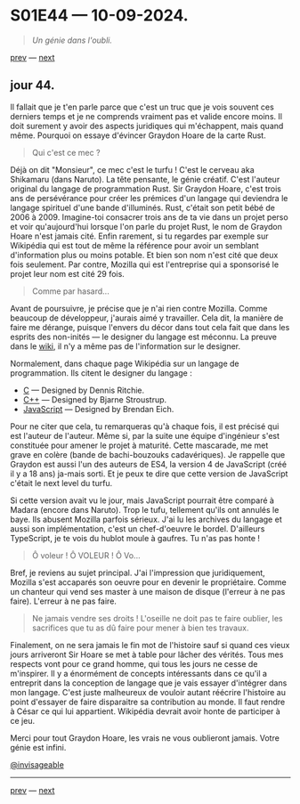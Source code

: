 # S01E44 — 10-09-2024.

> *Un génie dans l'oubli.*

[prev](S01E43-09-09-2024.md) — [next](S01E45-11-09-2024.md)

## jour 44.
 
Il fallait que je t'en parle parce que c'est un truc que je vois souvent ces derniers temps et je ne comprends vraiment pas et valide encore moins. Il doit surement y avoir des aspects juridiques qui m'échappent, mais quand même. Pourquoi on essaye d'évincer Graydon Hoare de la carte Rust.    

> Qui c'est ce mec ?

Déjà on dit "Monsieur", ce mec c'est le turfu ! C'est le cerveau aka Shikamaru (dans Naruto). La tête pensante, le génie créatif. C'est l'auteur original du langage de programmation Rust. Sir Graydon Hoare, c'est trois ans de persévérance pour créer les prémices d'un langage qui deviendra le langage spirituel d'une bande d'illuminés. Rust, c'était son petit bébé de 2006 à 2009. Imagine-toi consacrer trois ans de ta vie dans un projet perso et voir qu'aujourd'hui lorsque l'on parle du projet Rust, le nom de Graydon Hoare n'est jamais cité. Enfin rarement, si tu regardes par exemple sur Wikipédia qui est tout de même la référence pour avoir un semblant d'information plus ou moins potable. Et bien son nom n'est cité que deux fois seulement. Par contre, Mozilla qui est l'entreprise qui a sponsorisé le projet leur nom est cité 29 fois.    

> Comme par hasard...

Avant de poursuivre, je précise que je n'ai rien contre Mozilla. Comme beaucoup de développeur, j'aurais aimé y travailler. Cela dit, la manière de faire me dérange, puisque l'envers du décor dans tout cela fait que dans les esprits des non-inités — le designer du langage est méconnu. La preuve dans le [wiki](https://en.wikipedia.org/wiki/Rust_(programming_language)), il n'y a même pas de l'information sur le designer.    

Normalement, dans chaque page Wikipédia sur un langage de programmation. Ils citent le designer du langage :    

- [C](https://en.wikipedia.org/wiki/C_(programming_language)) — Designed by Dennis Ritchie.
- [C++](https://en.wikipedia.org/wiki/C%2B%2B) — Designed by Bjarne Stroustrup.
- [JavaScript](https://en.wikipedia.org/wiki/JavaScript) — Designed by Brendan Eich.

Pour ne citer que cela, tu remarqueras qu'à chaque fois, il est précisé qui est l'auteur de l'auteur. Même si, par la suite une équipe d'ingénieur s'est constituée pour amener le projet à maturité. Cette mascarade, me met grave en colère (bande de bachi-bouzouks cadavériques). Je rappelle que Graydon est aussi l'un des auteurs de ES4, la version 4 de JavaScript (créé il y a 18 ans) ja-mais sorti. Et je peux te dire que cette version de JavaScript c'était le next level du turfu.    

Si cette version avait vu le jour, mais JavaScript pourrait être comparé à Madara (encore dans Naruto). Trop le tufu, tellement qu'ils ont annulés le baye. Ils abusent Mozilla parfois sérieux. J'ai lu les archives du langage et aussi son implémentation, c'est un chef-d'oeuvre le bordel. D'ailleurs TypeScript, je te vois du hublot moule à gaufres. Tu n'as pas honte !    

> Ô voleur ! Ô VOLEUR ! Ô Vo...   

Bref, je reviens au sujet principal. J'ai l'impression que juridiquement, Mozilla s'est accaparés son oeuvre pour en devenir le propriétaire. Comme un chanteur qui vend ses master à une maison de disque (l'erreur à ne pas faire). L'erreur à ne pas faire.    

> Ne jamais vendre ses droits ! L'oseille ne doit pas te faire oublier, les sacrifices que tu as dû faire pour mener à bien tes travaux.    

Finalement, on ne sera jamais le fin mot de l'histoire sauf si quand ces vieux jours arriveront Sir Hoare se met à table pour lâcher des vérités. Tous mes respects vont pour ce grand homme, qui tous les jours ne cesse de m'inspirer. Il y a énormément de concepts intéressants dans ce qu'il a entreprit dans la conception de langage que je vais essayer d'intégrer dans mon langage. C'est juste malheureux de vouloir autant réécrire l'histoire au point d'essayer de faire disparaitre sa contribution au monde. Il faut rendre à César ce qui lui appartient. Wikipédia devrait avoir honte de participer à ce jeu.   

Merci pour tout Graydon Hoare, les vrais ne vous oublieront jamais. Votre génie est infini.   

[@invisageable](https://twitter.com/invisageable)   

---

[prev](S01E43-09-09-2024.md) — [next](S01E45-11-09-2024.md)   
